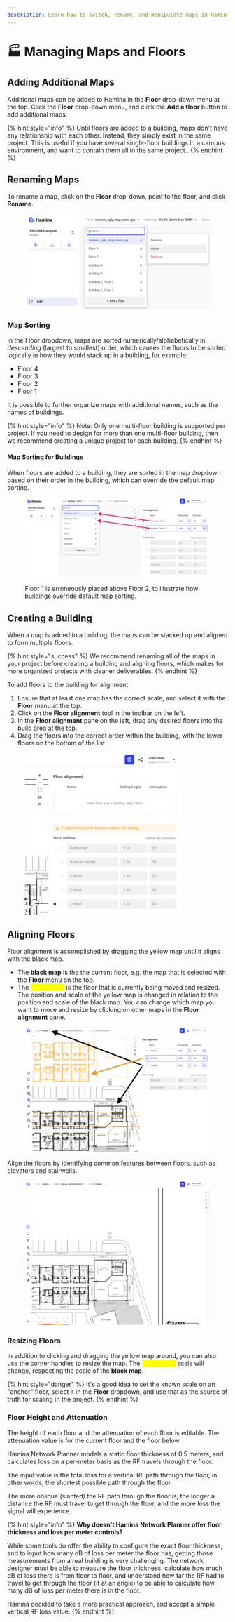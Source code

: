 ```yaml
---
description: Learn how to switch, rename, and manipulate maps in Hamina Network Planner.
---
```


# 🏭 Managing Maps and Floors

## Adding Additional Maps

Additional maps can be added to Hamina in the **Floor** drop-down menu at the top. Click the **Floor** drop-down menu, and click the **Add a floor** button to add additional maps.

{% hint style="info" %}
Until floors are added to a building, maps don't have any relationship with each other. Instead, they simply exist in the same project. This is useful if you have several single-floor buildings in a campus environment, and want to contain them all in the same project..
{% endhint %}

## Renaming Maps

To rename a map, click on the **Floor** drop-down, point to the floor, and click **Rename**.

<figure><img src="../.gitbook/assets/rename_map (1).png" alt=""><figcaption></figcaption></figure>

### Map Sorting

In the Floor dropdown, maps are sorted numerically/alphabetically in _descending_ (largest to smallest) order, which causes the floors to be sorted logically in how they would stack up in a building, for example:

* Floor 4
* Floor 3
* Floor 2
* Floor 1

It is possible to further organize maps with additional names, such as the names of buildings.

{% hint style="info" %}
Note: Only one multi-floor building is supported per project. If you need to design for more than one multi-floor building, then we recommend creating a unique project for each building.
{% endhint %}

#### Map Sorting for Buildings

When floors are added to a building, they are sorted in the map dropdown based on their order in the building, which can override the default map sorting.

<figure><img src="../.gitbook/assets/floor_reorder.png" alt=""><figcaption><p>Floor 1 is erroneously placed above Floor 2, to illustrate how buildings override default map sorting.</p></figcaption></figure>

## Creating a Building

When a map is added to a building, the maps can be stacked up and aligned to form multiple floors.

{% hint style="success" %}
We recommend renaming all of the maps in your project before creating a building and aligning floors, which makes for more organized projects with cleaner deliverables.
{% endhint %}

To add floors to the building for alignment:

1. Ensure that at least one map has the correct scale, and select it with the **Floor** menu at the top.
2. Click on the **Floor alignment** tool in the toolbar on the left.
3. In the **Floor alignment** pane on the left, drag any desired floors into the build area at the top.
4. Drag the floors into the correct order within the building, with the lower floors on the bottom of the list.

<figure><img src="../.gitbook/assets/add_floors.gif" alt="" width="360"><figcaption></figcaption></figure>

## Aligning Floors

Floor alignment is accomplished by dragging the yellow map until it aligns with the black map.&#x20;

* The **black map** is the the current floor, e.g. the map that is selected with the **Floor** menu on the top.
* The <mark style="color:yellow;">**yellow map**</mark> is the floor that is currently being moved and resized. The position and scale of the yellow map is changed in relation to the position and scale of the black map. You can change which map you want to move and resize by clicking on other maps in the **Floor alignment** pane.

<figure><img src="../.gitbook/assets/alignment_colors.png" alt=""><figcaption></figcaption></figure>

Align the floors by identifying common features between floors, such as elevators and stairwells.

<figure><img src="../.gitbook/assets/drag_floors_to_align (1).gif" alt="" width="525"><figcaption></figcaption></figure>

### Resizing Floors

In addition to clicking and dragging the yellow map around, you can also use the corner handles to resize the map. The <mark style="color:yellow;">**yellow map**</mark> scale will change, respecting the scale of the **black map**.

{% hint style="danger" %}
It's a good idea to set the known scale on an "anchor" floor, select it in the **Floor** dropdown, and use that as the source of truth for scaling in the project.
{% endhint %}

### Floor Height and Attenuation

The height of each floor and the attenuation of each floor is editable. The attenuation value is for the current floor and the floor below.

Hamina Network Planner models a static floor thickness of 0.5 meters, and calculates loss on a per-meter basis as the RF travels through the floor.

The input value is the total loss for a vertical RF path through the floor, in other words, the shortest possible path through the floor.

The more oblique (slanted) the RF path through the floor is, the longer a distance the RF must travel to get through the floor, and the more loss the signal will experience.

{% hint style="info" %}
**Why doesn't Hamina Network Planner offer floor thickness and loss per meter controls?**

While some tools do offer the ability to configure the exact floor thickness, and to input how many dB of loss per meter the floor has, getting those measurements from a real building is very challenging. The network designer must be able to measure the floor thickness, calculate how much dB of loss there is from floor to floor, and understand how far the RF had to travel to get through the floor (if at an angle) to be able to calculate how many dB of loss per meter there is in the floor.

Hamina decided to take a more practical approach, and accept a simple vertical RF loss value.
{% endhint %}

&#x20;
